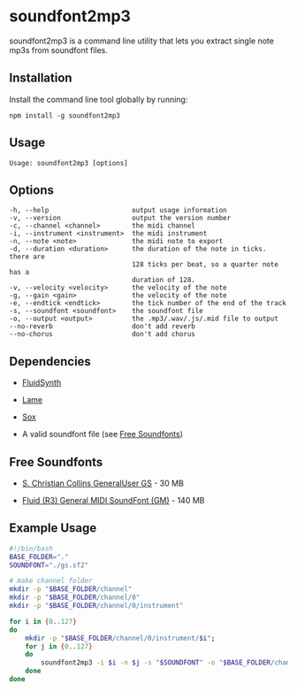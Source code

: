 # soundfont2mp3

soundfont2mp3 is a command line utility that lets you extract
single note mp3s from soundfont files.


## Installation ##

Install the command line tool globally by running:

	npm install -g soundfont2mp3


## Usage ##

	Usage: soundfont2mp3 [options]


## Options ##

	-h, --help                     output usage information
	-v, --version                  output the version number
	-c, --channel <channel>        the midi channel
	-i, --instrument <instrument>  the midi instrument
	-n, --note <note>              the midi note to export
	-d, --duration <duration>      the duration of the note in ticks. there are
	                               128 ticks per beat, so a quarter note has a
	                               duration of 128.
	-v, --velocity <velocity>      the velocity of the note
	-g, --gain <gain>              the velocity of the note
	-e, --endtick <endtick>        the tick number of the end of the track
	-s, --soundfont <soundfont>    the soundfont file
	-o, --output <output>          the .mp3/.wav/.js/.mid file to output
	--no-reverb                    don't add reverb
	--no-chorus                    don't add chorus



## Dependencies

- [FluidSynth](http://sourceforge.net/apps/trac/fluidsynth/)

- [Lame](http://lame.sourceforge.net/)

- [Sox](http://sox.sourceforge.net/)

- A valid soundfont file (see [Free Soundfonts](https://github.com/skratchdot/soundfont2mp3/#free-soundfonts))


## Free Soundfonts

- [S. Christian Collins GeneralUser GS](http://www.schristiancollins.com/generaluser.php) - 30 MB

- [Fluid (R3) General MIDI SoundFont (GM)](http://packages.debian.org/search?keywords=fluid-soundfont-gm) - 140 MB


## Example Usage

```bash
#!/bin/bash
BASE_FOLDER="."
SOUNDFONT="./gs.sf2"

# make channel folder
mkdir -p "$BASE_FOLDER/channel"
mkdir -p "$BASE_FOLDER/channel/0"
mkdir -p "$BASE_FOLDER/channel/0/instrument"

for i in {0..127}
do
	mkdir -p "$BASE_FOLDER/channel/0/instrument/$i";
	for j in {0..127}
	do
		soundfont2mp3 -i $i -n $j -s "$SOUNDFONT" -o "$BASE_FOLDER/channel/0/instrument/$i/$j.mp3"
	done
done
```

